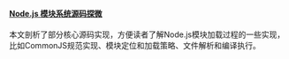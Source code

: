 
#### [Node.js 模块系统源码探微](https://mp.weixin.qq.com/s/-RVL3ogcdjUaWgiZEWNSxw)
本文剖析了部分核心源码实现，方便读者了解Node.js模块加载过程的一些实现，比如CommonJS规范实现、模块定位和加载策略、文件解析和编译执行。
